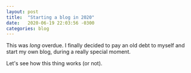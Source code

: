 ```yaml
---
layout: post
title:  "Starting a blog in 2020"
date:   2020-06-19 22:03:56 -0300
categories: blog
---
```

This was _long_ overdue. I finally decided to pay an old debt to myself and start my own blog, during a really special moment.

Let's see how this thing works (or not).